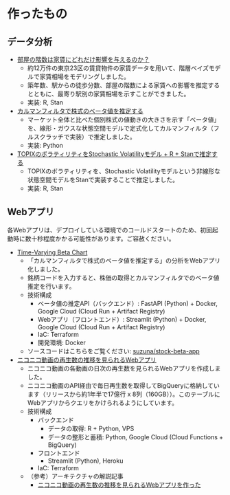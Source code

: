 # 作ったもの

## データ分析

- [部屋の階数は家賃にどれだけ影響を与えるのか？](https://suzuna.me/posts/rent-by-floor/)
  - 約12万件の東京23区の賃貸物件の家賃データを用いて、階層ベイズモデルで家賃相場をモデリングしました。
  - 築年数、駅からの徒歩分数、部屋の階数による家賃への影響を推定するとともに、最寄り駅別の家賃相場を示すことができました。
  - 実装: R, Stan
- [カルマンフィルタで株式のベータ値を推定する](https://suzuna.me/posts/stock-beta/)
  - マーケット全体と比べた個別株式の値動きの大きさを示す「ベータ値」を、線形・ガウスな状態空間モデルで定式化してカルマンフィルタ（フルスクラッチで実装）で推定しました。
  - 実装: Python
- [TOPIXのボラティリティをStochastic Volatilityモデル + R + Stanで推定する](https://suzuna.me/posts/stochastic-volatility-model/)
  - TOPIXのボラティリティを、Stochastic Volatilityモデルという非線形な状態空間モデルをStanで実装することで推定しました。
  - 実装: R, Stan

## Webアプリ

各Webアプリは、デプロイしている環境でのコールドスタートのため、初回起動時に数十秒程度かかる可能性があります。ご容赦ください。

- [Time-Varying Beta Chart](https://dev-streamlit-s5ootw75ka-an.a.run.app/)
  - 「カルマンフィルタで株式のベータ値を推定する」の分析をWebアプリ化しました。
  - 銘柄コードを入力すると、株価の取得とカルマンフィルタでのベータ値推定を行います。
  - 技術構成
    - ベータ値の推定API（バックエンド）: FastAPI (Python) + Docker, Google Cloud (Cloud Run + Artifact Registry)
    - Webアプリ（フロントエンド）: Streamlit (Python) + Docker, Google Cloud (Cloud Run + Artifact Registry)
    - IaC: Terraform
    - 開発環境: Docker
  - ソースコードはこちらをご覧ください: [suzuna/stock-beta-app](https://github.com/suzuna/stock-beta-app)
- [ニコニコ動画の再生数の推移を見られるWebアプリ](https://nicolog.suzuna.me/)
  - ニコニコ動画の各動画の日次の再生数を見られるWebアプリを作成しました。
  - ニコニコ動画のAPI経由で毎日再生数を取得してBigQueryに格納しています（リリースから約1年半で17億行 x 8列（160GB））。このテーブルにWebアプリからクエリをかけられるようにしています。
  - 技術構成
    - バックエンド
      - データの取得: R + Python, VPS
      - データの整形と蓄積: Python, Google Cloud (Cloud Functions + BigQuery)
    - フロントエンド
      - Streamlit (Python), Heroku
    - IaC: Terraform
  - （参考）アーキテクチャの解説記事
    - [ニコニコ動画の再生数の推移を見られるWebアプリを作った](https://suzuna.me/posts/nicolog/)
